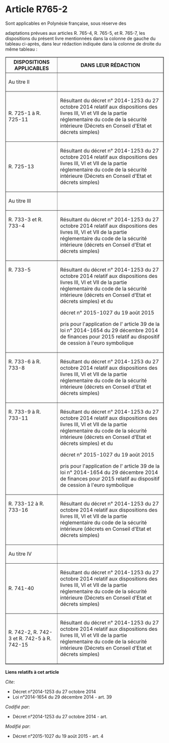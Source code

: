 # Article R765-2

Sont applicables en Polynésie française, sous réserve des 

adaptations prévues aux articles R. 765-4, R. 765-5, et R. 765-7, les dispositions du présent livre mentionnées dans la
colonne de gauche du tableau ci-après, dans leur rédaction indiquée dans la colonne de droite du même tableau :

<table border="1">
  <tbody>
    <tr>
      <th>DISPOSITIONS APPLICABLES 

</th>
      <th>DANS LEUR RÉDACTION 

</th>
    </tr>
    <tr>
      <td>

Au titre II 

</td>
      <td>

</td>
    </tr>
    <tr>
      <td>

R. 725-1 à R. 725-11 

</td>
      <td>

Résultant du décret n° 2014-1253 du 27 octobre 2014 relatif aux dispositions des livres III, VI et VII de la partie
réglementaire du code de la sécurité intérieure (Décrets en Conseil d'Etat et décrets simples) 

</td>
    </tr>
    <tr>
      <td>

R. 725-13 

</td>
      <td>

Résultant du décret n° 2014-1253 du 27 octobre 2014 relatif aux dispositions des livres III, VI et VII de la partie
réglementaire du code de la sécurité intérieure (Décrets en Conseil d'Etat et décrets simples) 

</td>
    </tr>
    <tr>
      <td>

Au titre III

</td>
      <td>

</td>
    </tr>
    <tr>
      <td align="left" valign="top">

R. 733-3 et R. 733-4 

</td>
      <td valign="top" align="left">

Résultant du 
décret n° 2014-1253 du 27 octobre 2014
relatif aux dispositions des livres III, VI et VII de la partie réglementaire du code de la sécurité intérieure (décrets en
Conseil d'Etat et décrets simples) 

</td>
    </tr>
    <tr>
      <td valign="top" align="left">

R. 733-5 

</td>
      <td align="left" valign="top">

Résultant du 
décret n° 2014-1253 du 27 octobre 2014
relatif aux dispositions des livres III, VI et VII de la partie réglementaire du code de la sécurité intérieure (décrets en
Conseil d'Etat et décrets simples) et du 

décret n° 2015-1027 du 19 août 2015

pris pour l'application de l'
article 39 de la loi n° 2014-1654 du 29 décembre 2014
de finances pour 2015 relatif au dispositif de cession à l'euro symbolique 

</td>
    </tr>
    <tr>
      <td align="left" valign="top">

R. 733-6 à R. 733-8 

</td>
      <td valign="top" align="left">

Résultant du 
décret n° 2014-1253 du 27 octobre 2014
relatif aux dispositions des livres III, VI et VII de la partie réglementaire du code de la sécurité intérieure (décrets en
Conseil d'Etat et décrets simples)

</td>
    </tr>
    <tr>
      <td valign="top" align="left">

R. 733-9 à R. 733-11

</td>
      <td align="left" valign="top">

Résultant du 
décret n° 2014-1253 du 27 octobre 2014
relatif aux dispositions des livres III, VI et VII de la partie réglementaire du code de la sécurité intérieure (décrets en
Conseil d'Etat et décrets simples) et du 

décret n° 2015-1027 du 19 août 2015

pris pour l'application de l'
article 39 de la loi n° 2014-1654 du 29 décembre 2014
de finances pour 2015 relatif au dispositif de cession à l'euro symbolique 

</td>
    </tr>
    <tr>
      <td valign="top" align="left">

R. 733-12 à R. 733-16

</td>
      <td align="left" valign="top">

Résultant du 
décret n° 2014-1253 du 27 octobre 2014
relatif aux dispositions des livres III, VI et VII de la partie réglementaire du code de la sécurité intérieure (décrets en
Conseil d'Etat et décrets simples) 

</td>
    </tr>
    <tr>
      <td>

Au titre IV 

</td>
      <td>

</td>
    </tr>
    <tr>
      <td>

R. 741-40 

</td>
      <td>

Résultant du décret n° 2014-1253 du 27 octobre 2014 relatif aux dispositions des livres III, VI et VII de la partie
réglementaire du code de la sécurité intérieure (Décrets en Conseil d'Etat et décrets simples) 

</td>
    </tr>
    <tr>
      <td>

R. 742-2, R. 742-3 et R. 742-5 à R. 742-15 

</td>
      <td>

Résultant du décret n° 2014-1253 du 27 octobre 2014 relatif aux dispositions des livres III, VI et VII de la partie
réglementaire du code de la sécurité intérieure (Décrets en Conseil d'Etat et décrets simples)

</td>
    </tr>
  </tbody>
</table>

**Liens relatifs à cet article**

_Cite_:

  - Décret n°2014-1253 du 27 octobre 2014
  - Loi n°2014-1654 du 29 décembre 2014 - art. 39

_Codifié par_:

  - Décret n°2014-1253 du 27 octobre 2014 - art.

_Modifié par_:

  - Décret n°2015-1027 du 19 août 2015 - art. 4
